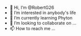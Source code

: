 - 👋 Hi, I’m @RobertG26
- 👀 I’m interested in anybody's life
- 🌱 I’m currently learning Phyton
- 💞️ I’m looking to collaborate on ...
- 📫 How to reach me ...

<!---
RobertG26/RobertG26 is a ✨ special ✨ repository because its `README.md` (this file) appears on your GitHub profile.
You can click the Preview link to take a look at your changes.
--->
